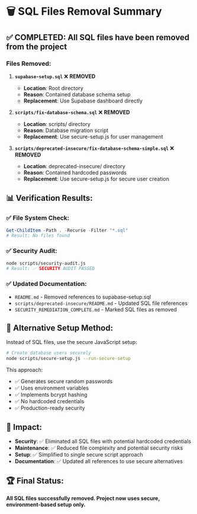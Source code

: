# 🗑️ SQL Files Removal Summary

## ✅ COMPLETED: All SQL files have been removed from the project

### Files Removed:

1. **`supabase-setup.sql`** ❌ **REMOVED**
   - **Location**: Root directory
   - **Reason**: Contained database schema setup
   - **Replacement**: Use Supabase dashboard directly

2. **`scripts/fix-database-schema.sql`** ❌ **REMOVED** 
   - **Location**: scripts/ directory
   - **Reason**: Database migration script
   - **Replacement**: Use secure-setup.js for user management

3. **`scripts/deprecated-insecure/fix-database-schema-simple.sql`** ❌ **REMOVED**
   - **Location**: deprecated-insecure/ directory  
   - **Reason**: Contained hardcoded passwords
   - **Replacement**: Use secure-setup.js for secure user creation

## 📊 Verification Results:

### ✅ File System Check:
```powershell
Get-ChildItem -Path . -Recurse -Filter "*.sql"
# Result: No files found
```

### ✅ Security Audit:
```bash
node scripts/security-audit.js
# Result: ✅ SECURITY AUDIT PASSED
```

### ✅ Updated Documentation:
- `README.md` - Removed references to supabase-setup.sql
- `scripts/deprecated-insecure/README.md` - Updated SQL file references
- `SECURITY_REMEDIATION_COMPLETE.md` - Marked SQL files as removed

## 🔧 Alternative Setup Method:

Instead of SQL files, use the secure JavaScript setup:

```bash
# Create database users securely
node scripts/secure-setup.js --run-secure-setup
```

This approach:
- ✅ Generates secure random passwords
- ✅ Uses environment variables
- ✅ Implements bcrypt hashing
- ✅ No hardcoded credentials
- ✅ Production-ready security

## 🎯 Impact:

- **Security**: ✅ Eliminated all SQL files with potential hardcoded credentials
- **Maintenance**: ✅ Reduced file complexity and potential security risks  
- **Setup**: ✅ Simplified to single secure script approach
- **Documentation**: ✅ Updated all references to use secure alternatives

## 🏆 Final Status:

**All SQL files successfully removed. Project now uses secure, environment-based setup only.**
